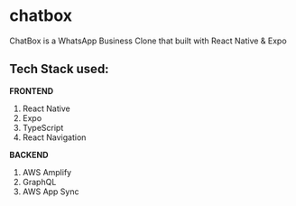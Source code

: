 # chatbox
ChatBox is a WhatsApp Business Clone that built with React Native &amp; Expo

## Tech Stack used:
**FRONTEND**
1. React Native
2. Expo
3. TypeScript
4. React Navigation 

**BACKEND**
1. AWS Amplify
2. GraphQL
3. AWS App Sync

